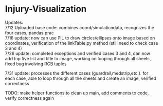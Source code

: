 # Injury-Visualization
Updates: <br />
7/12 Uploaded base code: combines coord/simulationdata, recognizes the four cases, pandas prac <br />
7/18 update: now can use PIL to draw circles/ellipses onto image based on coordinates, verification of the linkTable.py method (still need to check case 3 and 4) <br />
7/26 update: completed exceptions and verified cases 3 and 4, can now add top five list and title to image, working on looping through all sheets, fixed bug involving RGB tuples <br />

7/31 update: processes the different cases (guardrail,medstrip,etc.). for each case, able to loop through all the sheets and create an image, verified correctness <br />

TODO: make helper functions to clean up main, add comments to code, verify correctness again
